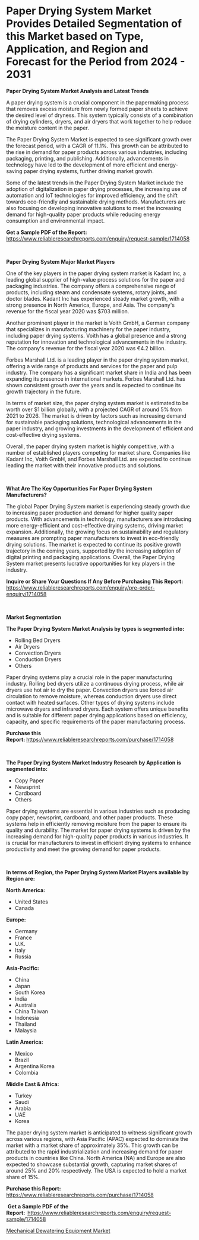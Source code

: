 <p><h1>Paper Drying System Market Provides Detailed Segmentation of this Market based on Type, Application, and Region and Forecast for the Period from 2024 - 2031</h1></p><p><strong>Paper Drying System Market Analysis and Latest Trends</strong></p>
<p><p>A paper drying system is a crucial component in the papermaking process that removes excess moisture from newly formed paper sheets to achieve the desired level of dryness. This system typically consists of a combination of drying cylinders, dryers, and air dryers that work together to help reduce the moisture content in the paper.</p><p>The Paper Drying System Market is expected to see significant growth over the forecast period, with a CAGR of 11.1%. This growth can be attributed to the rise in demand for paper products across various industries, including packaging, printing, and publishing. Additionally, advancements in technology have led to the development of more efficient and energy-saving paper drying systems, further driving market growth.</p><p>Some of the latest trends in the Paper Drying System Market include the adoption of digitalization in paper drying processes, the increasing use of automation and IoT technologies for improved efficiency, and the shift towards eco-friendly and sustainable drying methods. Manufacturers are also focusing on developing innovative solutions to meet the increasing demand for high-quality paper products while reducing energy consumption and environmental impact.</p></p>
<p><strong>Get a Sample PDF of the Report:&nbsp;</strong> <a href="https://www.reliableresearchreports.com/enquiry/request-sample/1714058">https://www.reliableresearchreports.com/enquiry/request-sample/1714058</a></p>
<p>&nbsp;</p>
<p><strong>Paper Drying System Major Market Players</strong></p>
<p><p>One of the key players in the paper drying system market is Kadant Inc, a leading global supplier of high-value process solutions for the paper and packaging industries. The company offers a comprehensive range of products, including steam and condensate systems, rotary joints, and doctor blades. Kadant Inc has experienced steady market growth, with a strong presence in North America, Europe, and Asia. The company's revenue for the fiscal year 2020 was $703 million.</p><p>Another prominent player in the market is Voith GmbH, a German company that specializes in manufacturing machinery for the paper industry, including paper drying systems. Voith has a global presence and a strong reputation for innovation and technological advancements in the industry. The company's revenue for the fiscal year 2020 was €4.2 billion.</p><p>Forbes Marshall Ltd. is a leading player in the paper drying system market, offering a wide range of products and services for the paper and pulp industry. The company has a significant market share in India and has been expanding its presence in international markets. Forbes Marshall Ltd. has shown consistent growth over the years and is expected to continue its growth trajectory in the future.</p><p>In terms of market size, the paper drying system market is estimated to be worth over $1 billion globally, with a projected CAGR of around 5% from 2021 to 2026. The market is driven by factors such as increasing demand for sustainable packaging solutions, technological advancements in the paper industry, and growing investments in the development of efficient and cost-effective drying systems.</p><p>Overall, the paper drying system market is highly competitive, with a number of established players competing for market share. Companies like Kadant Inc, Voith GmbH, and Forbes Marshall Ltd. are expected to continue leading the market with their innovative products and solutions.</p></p>
<p>&nbsp;</p>
<p><strong>What Are The Key Opportunities For Paper Drying System Manufacturers?</strong></p>
<p><p>The global Paper Drying System market is experiencing steady growth due to increasing paper production and demand for higher quality paper products. With advancements in technology, manufacturers are introducing more energy-efficient and cost-effective drying systems, driving market expansion. Additionally, the growing focus on sustainability and regulatory measures are prompting paper manufacturers to invest in eco-friendly drying solutions. The market is expected to continue its positive growth trajectory in the coming years, supported by the increasing adoption of digital printing and packaging applications. Overall, the Paper Drying System market presents lucrative opportunities for key players in the industry.</p></p>
<p><strong>Inquire or Share Your Questions If Any Before Purchasing This Report:</strong> <a href="https://www.reliableresearchreports.com/enquiry/pre-order-enquiry/1714058">https://www.reliableresearchreports.com/enquiry/pre-order-enquiry/1714058</a></p>
<p>&nbsp;</p>
<p><strong>Market Segmentation</strong></p>
<p><strong>The Paper Drying System Market Analysis by types is segmented into:</strong></p>
<p><ul><li>Rolling Bed Dryers</li><li>Air Dryers</li><li>Convection Dryers</li><li>Conduction Dryers</li><li>Others</li></ul></p>
<p><p>Paper drying systems play a crucial role in the paper manufacturing industry. Rolling bed dryers utilize a continuous drying process, while air dryers use hot air to dry the paper. Convection dryers use forced air circulation to remove moisture, whereas conduction dryers use direct contact with heated surfaces. Other types of drying systems include microwave dryers and infrared dryers. Each system offers unique benefits and is suitable for different paper drying applications based on efficiency, capacity, and specific requirements of the paper manufacturing process.</p></p>
<p><strong>Purchase this Report:&nbsp;</strong><a href="https://www.reliableresearchreports.com/purchase/1714058">https://www.reliableresearchreports.com/purchase/1714058</a></p>
<p>&nbsp;</p>
<p><strong>The Paper Drying System Market Industry Research by Application is segmented into:</strong></p>
<p><ul><li>Copy Paper</li><li>Newsprint</li><li>Cardboard</li><li>Others</li></ul></p>
<p><p>Paper drying systems are essential in various industries such as producing copy paper, newsprint, cardboard, and other paper products. These systems help in efficiently removing moisture from the paper to ensure its quality and durability. The market for paper drying systems is driven by the increasing demand for high-quality paper products in various industries. It is crucial for manufacturers to invest in efficient drying systems to enhance productivity and meet the growing demand for paper products.</p></p>
<p>&nbsp;</p>
<p><strong>In terms of Region, the Paper Drying System Market Players available by Region are:</strong></p>
<p>
    <p> <strong> North America: </strong>
        <ul>
            <li>United States</li>
            <li>Canada</li>
        </ul>
        </p> 
    <p> <strong> Europe: </strong>
        <ul>
            <li>Germany</li>
            <li>France</li>
            <li>U.K.</li>
            <li>Italy</li>
            <li>Russia</li>
        </ul>
        </p> 
    <p> <strong> Asia-Pacific: </strong>
        <ul>
            <li>China</li>
            <li>Japan</li>
            <li>South Korea</li>
            <li>India</li>
            <li>Australia</li>
            <li>China Taiwan</li>
            <li>Indonesia</li>
            <li>Thailand</li>
            <li>Malaysia</li>
        </ul>
        </p> 
    <p> <strong> Latin America: </strong>
        <ul>
            <li>Mexico</li>
            <li>Brazil</li>
            <li>Argentina Korea</li>
            <li>Colombia</li>
        </ul>
        </p> 
    <p> <strong> Middle East & Africa: </strong>
        <ul>
            <li>Turkey</li>
            <li>Saudi</li>
            <li>Arabia</li>
            <li>UAE</li>
            <li>Korea</li>
        </ul>
    </p>
    </p>
<p><p>The paper drying system market is anticipated to witness significant growth across various regions, with Asia Pacific (APAC) expected to dominate the market with a market share of approximately 35%. This growth can be attributed to the rapid industrialization and increasing demand for paper products in countries like China. North America (NA) and Europe are also expected to showcase substantial growth, capturing market shares of around 25% and 20% respectively. The USA is expected to hold a market share of 15%.</p></p>
<p><strong>Purchase this Report: </strong><a href="https://www.reliableresearchreports.com/purchase/1714058">https://www.reliableresearchreports.com/purchase/1714058</a></p>
<p>&nbsp;<strong>Get a Sample PDF of the Report:&nbsp;&nbsp;</strong><a href="https://www.reliableresearchreports.com/enquiry/request-sample/1714058">https://www.reliableresearchreports.com/enquiry/request-sample/1714058</a></p>
<p><strong></strong></p>
<p><p><a href="https://github.com/timeliteaut/Market-Research-Report-List-1/blob/main/mechanical-dewatering-equipment-market.md">Mechanical Dewatering Equipment Market</a></p></p>